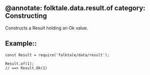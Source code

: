 @annotate: folktale.data.result.of
category: Constructing
---

Constructs a Result holding an Ok value.


## Example::

    const Result = require('folktale/data/result');
    
    Result.of(1);
    // ==> Result.Ok(1)
    
